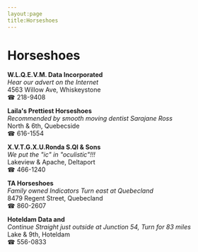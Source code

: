 ```yaml
---
layout:page
title:Horseshoes
---
```

# Horseshoes

**W.L.Q.E.V.M. Data Incorporated**  
_Hear our advert on the Internet_  
4563 Willow Ave, Whiskeystone  
☎ 218-9408



**Laila's Prettiest Horseshoes**  
_Recommended by smooth moving dentist Sarajane Ross_  
North & 6th, Quebecside  
☎ 616-1554



**X.V.T.G.X.U.Ronda S.Ql & Sons**  
_We put the "ic" in "oculistic"!!!_  
Lakeview & Apache, Deltaport  
☎ 466-1240



**TA Horseshoes**  
_Family owned Indicators 
Turn east at Quebecland_  
8479 Regent Street, Quebecland  
☎ 860-2607



**Hoteldam Data and**  
_Continue Straight just outside at Junction 54, Turn for 83 miles_  
Lake & 9th, Hoteldam  
☎ 556-0833



